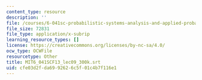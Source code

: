 ```yaml
---
content_type: resource
description: ''
file: /courses/6-041sc-probabilistic-systems-analysis-and-applied-probability-fall-2013/cfe03d2fda6992626c5f01c4b7f116e1_MIT6_041SCF13_lec09_300k.srt
file_size: 72831
file_type: application/x-subrip
learning_resource_types: []
license: https://creativecommons.org/licenses/by-nc-sa/4.0/
ocw_type: OCWFile
resourcetype: Other
title: MIT6_041SCF13_lec09_300k.srt
uid: cfe03d2f-da69-9262-6c5f-01c4b7f116e1
---
```

